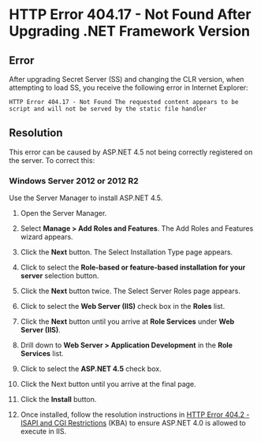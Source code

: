 
[title]: # (HTTP Error 404.17 - Not Found After Upgrading .NET Framework Version)
[tags]: # (troubleshooting, workaround, .NET, HTTP 404)
[priority]: # (1000)

# HTTP Error 404.17 - Not Found After Upgrading .NET Framework Version

## Error

After upgrading Secret Server (SS) and changing the CLR version, when attempting to load SS, you receive the following error in Internet Explorer:

`HTTP Error 404.17 - Not Found
The requested content appears to be script and will not be served by the static file handler`

## Resolution

This error can be caused by ASP.NET 4.5 not being correctly registered on the server. To correct this:

### Windows Server 2012 or 2012 R2

Use the Server Manager to install ASP.NET 4.5.

1. Open the Server Manager.

1. Select **Manage \> Add Roles and Features**. The Add Roles and Features wizard appears.

1. Click the **Next** button. The Select Installation Type page appears.

1. Click to select the **Role-based or feature-based installation for your server** selection button.

1. Click the **Next** button twice. The Select Server Roles page appears.

1. Click to select the **Web Server (IIS)** check box in the **Roles** list.

1. Click the **Next** button until you arrive at **Role Services** under **Web Server (IIS)**.

1. Drill down to **Web Server \> Application Development** in the **Role Services** list.

1. Click to select the **ASP.NET 4.5** check box.

1. Click the Next button until you arrive at the final page.

1. Click the **Install** button.

1. Once installed, follow the resolution instructions in [HTTP Error 404.2 - ISAPI and CGI Restrictions](http://support.thycotic.com/KB/a397/http-error-4042-isapi-and-cgi-restrictions.aspx) (KBA) to ensure ASP.NET 4.0 is allowed to execute in IIS.
